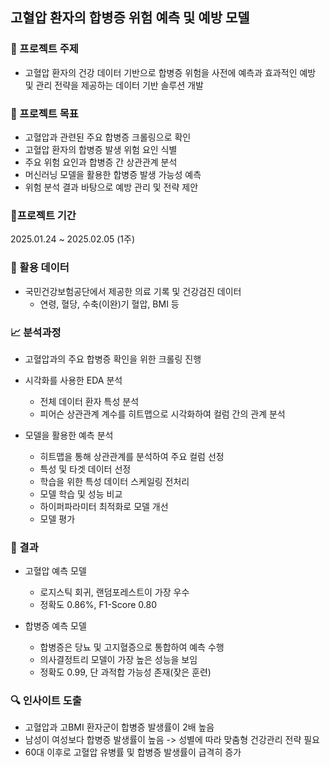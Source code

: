 ## 고혈압 환자의 합병증 위험 예측 및 예방 모델

### 🔬 프로젝트 주제
- 고혈압 환자의 건강 데이터 기반으로 합병증 위험을 사전에 예측과 효과적인 예방 및 관리 전략을 제공하는 데이터 기반 솔루션 개발

### 🎯 프로젝트 목표
- 고혈압과 관련된 주요 합병증 크롤링으로 확인
- 고혈압 환자의 합병증 발생 위험 요인 식별
- 주요 위험 요인과 합병증 간 상관관계 분석
- 머신러닝 모델을 활용한 합병증 발생 가능성 예측
- 위험 분석 결과 바탕으로 예방 관리 및 전략 제안

### 📆프로젝트 기간
2025.01.24 ~ 2025.02.05 (1주)

### 📝 활용 데이터
- 국민건강보험공단에서 제공한 의료 기록 및 건강검진 데이터
  -  연령, 혈당, 수축(이완)기 혈압, BMI 등
 
### 📈 분석과정
- 고혈압과의 주요 합병증 확인을 위한 크롤링 진행
- 시각화를 사용한 EDA 분석
  - 전체 데이터 환자 특성 분석
  - 피어슨 상관관계 계수를 히트맵으로 시각화하여 컬럼 간의 관계 분석

- 모델을 활용한 예측 분석
  - 히트맵을 통해 상관관계를 분석하여 주요 컬럼 선정
  - 특성 및 타겟 데이터 선정
  - 학습을 위한 특성 데이터 스케일링 전처리
  - 모델 학습 및 성능 비교
  - 하이퍼파라미터 최적화로 모델 개선
  - 모델 평가

### 🏁 결과
- 고혈압 예측 모델
  - 로지스틱 회귀, 랜덤포레스트이 가장 우수
  - 정확도 0.86%, F1-Score 0.80

- 합병증 예측 모델
  - 합병증은 당뇨 및 고지혈증으로 통합하여 예측 수행
  - 의사결정트리 모델이 가장 높은 성능을 보임
  - 정확도 0.99, 단 과적합 가능성 존재(잦은 훈련)

### 🔍 인사이트 도출
- 고혈압과 고BMI 환자군이 합병증 발생률이 2배 높음
- 남성이 여성보다 합병증 발생률이 높음 -> 성별에 따라 맞춤형 건강관리 전략 필요
- 60대 이후로 고혈압 유병률 및 합병증 발생률이 급격히 증가
